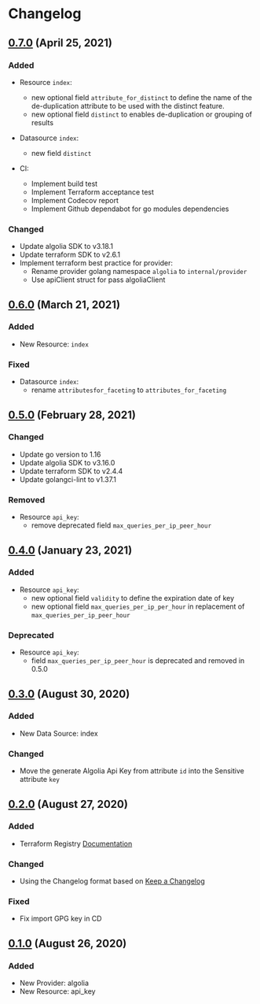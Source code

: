 # Changelog

## [0.7.0](https://github.com/philippe-vandermoere/terraform-provider-algolia/compare/v0.6.0...v0.7.0) (April 25, 2021)

### Added

- Resource `index`:
  - new optional field `attribute_for_distinct` to define the name of the de-duplication attribute to be used with the distinct feature.
  - new optional field `distinct` to enables de-duplication or grouping of results

- Datasource `index`:
  - new field `distinct`

- CI:
  - Implement build test
  - Implement Terraform acceptance test
  - Implement Codecov report
  - Implement Github dependabot for go modules dependencies

### Changed

- Update algolia SDK to v3.18.1
- Update terraform SDK to v2.6.1
- Implement terraform best practice for provider:
  - Rename provider golang namespace `algolia` to `internal/provider`
  - Use apiClient struct for pass algoliaClient

## [0.6.0](https://github.com/philippe-vandermoere/terraform-provider-algolia/compare/v0.5.0...v0.6.0) (March 21, 2021)

### Added

- New Resource: `index`

### Fixed

- Datasource `index`:
  - rename `attributesfor_faceting` to `attributes_for_faceting`

## [0.5.0](https://github.com/philippe-vandermoere/terraform-provider-algolia/compare/v0.4.0...v0.5.0) (February 28, 2021)

### Changed

- Update go version to 1.16
- Update algolia SDK to v3.16.0
- Update terraform SDK to v2.4.4
- Update golangci-lint to v1.37.1

### Removed

- Resource `api_key`:
  - remove deprecated field `max_queries_per_ip_peer_hour`

## [0.4.0](https://github.com/philippe-vandermoere/terraform-provider-algolia/compare/v0.3.0...v0.4.0) (January 23, 2021)

### Added

- Resource `api_key`:
  - new optional field `validity` to define the expiration date of key
  - new optional field `max_queries_per_ip_per_hour` in replacement of `max_queries_per_ip_peer_hour`

### Deprecated

- Resource `api_key`:
  - field `max_queries_per_ip_peer_hour` is deprecated and removed in 0.5.0

## [0.3.0](https://github.com/philippe-vandermoere/terraform-provider-algolia/compare/v0.2.0...v0.3.0) (August 30, 2020)

### Added

- New Data Source: index

### Changed

- Move the generate Algolia Api Key from attribute `id` into the Sensitive attribute `key`

## [0.2.0](https://github.com/philippe-vandermoere/terraform-provider-algolia/compare/v0.1.0...v0.2.0) (August 27, 2020)

### Added

- Terraform Registry [Documentation](https://www.terraform.io/docs/registry/providers/docs.html)

### Changed

- Using the Changelog format based on [Keep a Changelog](https://keepachangelog.com/en/1.0.0/)

### Fixed

- Fix import GPG key in CD

## [0.1.0](https://github.com/philippe-vandermoere/terraform-provider-algolia/releases/tag/v0.1.0) (August 26, 2020)

### Added

- New Provider: algolia
- New Resource: api_key
